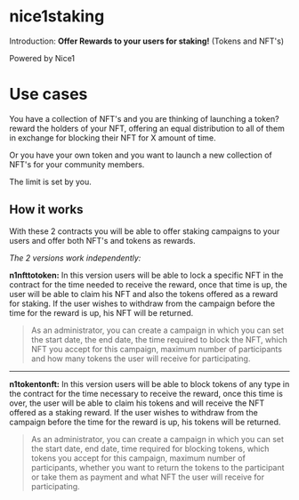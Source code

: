 # nice1staking
Introduction: **Offer Rewards to your users for staking!** (Tokens and NFT's)

Powered by Nice1 

# Use cases
You have a collection of NFT's and you are thinking of launching a token? reward the holders of your NFT, offering an equal distribution to all of them in exchange for blocking their NFT for X amount of time.

Or you have your own token and you want to launch a new collection of NFT's for your community members.  

The limit is set by you.

## How it works

With these 2 contracts you will be able to offer staking campaigns to your users and offer both NFT's and tokens as rewards.

*The 2 versions work independently:*

**n1nfttotoken:** In this version users will be able to lock a specific NFT in the contract for the time needed to receive the reward, once that time is up, the user will be able to claim his NFT and also the tokens offered as a reward for staking. If the user wishes to withdraw from the campaign before the time for the reward is up, his NFT will be returned.

> As an administrator, you can create a campaign in which you can set
> the start date, the end date, the time required to block the NFT,
> which NFT you accept for this campaign, maximum number of participants
> and how many tokens the user will receive for participating.

-----
**n1tokentonft:** In this version users will be able to block tokens of any type in the contract for the time necessary to receive the reward, once this time is over, the user will be able to claim his tokens and will receive the NFT offered as a staking reward. If the user wishes to withdraw from the campaign before the time for the reward is up, his tokens will be returned.

> As an administrator, you can create a campaign in which you can set
> the start date, end date, time required for blocking tokens, which
> tokens you accept for this campaign, maximum number of participants,
> whether you want to return the tokens to the participant or take them
> as payment and what NFT the user will receive for participating.
